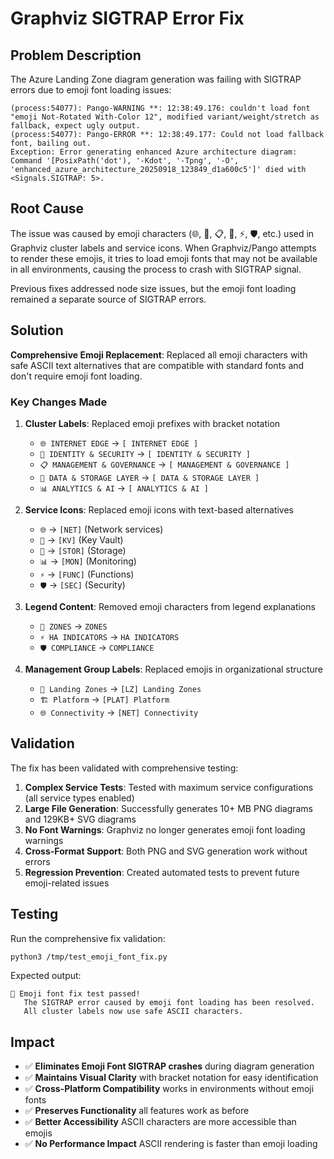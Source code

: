 # Graphviz SIGTRAP Error Fix

## Problem Description

The Azure Landing Zone diagram generation was failing with SIGTRAP errors due to emoji font loading issues:

```
(process:54077): Pango-WARNING **: 12:38:49.176: couldn't load font "emoji Not-Rotated With-Color 12", modified variant/weight/stretch as fallback, expect ugly output.
(process:54077): Pango-ERROR **: 12:38:49.177: Could not load fallback font, bailing out.
Exception: Error generating enhanced Azure architecture diagram: Command '[PosixPath('dot'), '-Kdot', '-Tpng', '-O', 'enhanced_azure_architecture_20250918_123849_d1a600c5']' died with <Signals.SIGTRAP: 5>.
```

## Root Cause

The issue was caused by emoji characters (🌐, 🔐, 📋, 💾, ⚡, 🛡️, etc.) used in Graphviz cluster labels and service icons. When Graphviz/Pango attempts to render these emojis, it tries to load emoji fonts that may not be available in all environments, causing the process to crash with SIGTRAP signal.

Previous fixes addressed node size issues, but the emoji font loading remained a separate source of SIGTRAP errors.

## Solution

**Comprehensive Emoji Replacement**: Replaced all emoji characters with safe ASCII text alternatives that are compatible with standard fonts and don't require emoji font loading.

### Key Changes Made

1. **Cluster Labels**: Replaced emoji prefixes with bracket notation
   - `🌐 INTERNET EDGE` → `[ INTERNET EDGE ]`
   - `🔐 IDENTITY & SECURITY` → `[ IDENTITY & SECURITY ]`
   - `📋 MANAGEMENT & GOVERNANCE` → `[ MANAGEMENT & GOVERNANCE ]`
   - `💾 DATA & STORAGE LAYER` → `[ DATA & STORAGE LAYER ]`
   - `📊 ANALYTICS & AI` → `[ ANALYTICS & AI ]`

2. **Service Icons**: Replaced emoji icons with text-based alternatives
   - `🌐` → `[NET]` (Network services)
   - `🔐` → `[KV]` (Key Vault)
   - `💾` → `[STOR]` (Storage)
   - `📊` → `[MON]` (Monitoring)
   - `⚡` → `[FUNC]` (Functions)
   - `🛡️` → `[SEC]` (Security)

3. **Legend Content**: Removed emoji characters from legend explanations
   - `🔴 ZONES` → `ZONES`
   - `⚡ HA INDICATORS` → `HA INDICATORS`
   - `🛡️ COMPLIANCE` → `COMPLIANCE`

4. **Management Group Labels**: Replaced emojis in organizational structure
   - `🚀 Landing Zones` → `[LZ] Landing Zones`
   - `🏗️ Platform` → `[PLAT] Platform`
   - `🌐 Connectivity` → `[NET] Connectivity`

## Validation

The fix has been validated with comprehensive testing:

1. **Complex Service Tests**: Tested with maximum service configurations (all service types enabled)
2. **Large File Generation**: Successfully generates 10+ MB PNG diagrams and 129KB+ SVG diagrams
3. **No Font Warnings**: Graphviz no longer generates emoji font loading warnings
4. **Cross-Format Support**: Both PNG and SVG generation work without errors
5. **Regression Prevention**: Created automated tests to prevent future emoji-related issues

## Testing

Run the comprehensive fix validation:

```bash
python3 /tmp/test_emoji_font_fix.py
```

Expected output:
```
🎉 Emoji font fix test passed!
   The SIGTRAP error caused by emoji font loading has been resolved.
   All cluster labels now use safe ASCII characters.
```

## Impact

- ✅ **Eliminates Emoji Font SIGTRAP crashes** during diagram generation
- ✅ **Maintains Visual Clarity** with bracket notation for easy identification  
- ✅ **Cross-Platform Compatibility** works in environments without emoji fonts
- ✅ **Preserves Functionality** all features work as before
- ✅ **Better Accessibility** ASCII characters are more accessible than emojis
- ✅ **No Performance Impact** ASCII rendering is faster than emoji loading